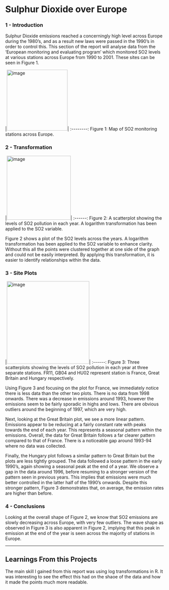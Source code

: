 # Sulphur Dioxide over Europe

### 1 - Introduction
Sulphur Dioxide emissions reached a concerningly high level across Europe during the 1980’s, and as a result new laws were passed in the 1990’s in order to control this. This section of the report will analyse data from the ‘European monitoring and evaluating program’ which monitored SO2 levels at various stations across Europe from 1990 to 2001. These sites can be seen in Figure 1.

|<img width="193" alt="image" src="https://user-images.githubusercontent.com/87599176/133639455-a7876bc6-779d-4b1d-b73b-3bde754e959c.png">|
:--------:
Figure 1: Map of SO2 monitoring stations across Europe.

### 2 - Transformation
|<img width="203" alt="image" src="https://user-images.githubusercontent.com/87599176/133639878-df6bb9b7-1a17-49a9-adf5-b9f2dadb0353.png">|
:------:
Figure 2: A scatterplot showing the levels of SO2 pollution in each year. A logarithm transformation has been applied to the SO2 variable.

Figure 2 shows a plot of the SO2 levels across the years. A logarithm transformation has been applied to the SO2 variable to enhance clarity. Without this all the points were clustered together at one side of the graph and could not be easily interpreted. By applying this transformation, it is easier to identify relationships within the data.

### 3 - Site Plots
|<img width="262" alt="image" src="https://user-images.githubusercontent.com/87599176/133640370-86add1e4-755c-453f-8a53-4c61e97762f9.png">|
:------:
Figure 3: Three scatterplots showing the levels of SO2 pollution in each year at three separate stations. FR11, GB04 and HU02 represent station is France, Great Britain and Hungary respectively.

Using Figure 3 and focusing on the plot for France, we immediately notice there is less data than the other two plots. There is no data from 1998 onwards. There was a decrease in emissions around 1993, however the emissions seem to be fairly sporadic in highs and lows. There are obvious outliers around the beginning of 1997, which are very high. 

Next, looking at the Great Britain plot, we see a more linear pattern. Emissions appear to be reducing at a fairly constant rate with peaks towards the end of each year. This represents a seasonal pattern within the emissions. Overall, the data for Great Britain follows a far clearer pattern compared to that of France. There is a noticeable gap around 1993-94 where no data was collected.

Finally, the Hungary plot follows a similar pattern to Great Britain but the plots are less tightly grouped. The data followed a loose pattern in the early 1990’s, again showing a seasonal peak at the end of a year. We observe a gap in the data around 1996, before resuming to a stronger version of the pattern seen in previous years. This implies that emissions were much better controlled in the latter half of the 1990’s onwards. Despite this stronger pattern, Figure 3 demonstrates that, on average, the emission rates are higher than before.

### 4 - Conclusions
Looking at the overall shape of Figure 2, we know that SO2 emissions are slowly decreasing across Europe, with very few outliers. The wave shape as observed in Figure 3 is also apparent in Figure 2, implying that this peak in emission at the end of the year is seen across the majority of stations in Europe.

---
## Learnings From this Projects
The main skill I gained from this report was using log transformations in R. It was interesting to see the effect this had on the shaoe of the data and how it made the points much more readable.
